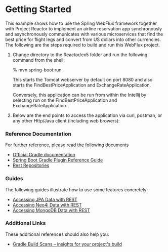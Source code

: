 # Getting Started

This example shows how to use the Spring WebFlux framework together
with Project Reactor to implement an airline reservation app
synchronously and asynchronously communicates with various
microservices that find the best price for flight legs and convert
from US dollars into other currencies.  The following are the steps
required to build and run this WebFlux project.

1. Change directory to the Reactor/ex5 folder and run the following
   command from the shell:

   % mvn spring-boot:run

   This starts the Tomcat webserver by default on port 8080 and also
   starts the FindBestPriceApplication and ExchangeRateApplication.

   Conversely, this application can be run from within the Intellij by
   selecting run on the FindBestPriceApplication and
   ExchangeRateApplication.

2. Below are the end points to access the application via curl,
   postman, or any other Http/Java client (including web browers):

### Reference Documentation
For further reference, please read the following documents

* [Official Gradle documentation](https://docs.gradle.org)
* [Spring Boot Gradle Plugin Reference Guide](https://docs.spring.io/spring-boot/docs/2.2.7.RELEASE/gradle-plugin/reference/html/)
* [Rest Repositories](https://docs.spring.io/spring-boot/docs/2.2.7.RELEASE/reference/htmlsingle/#howto-use-exposing-spring-data-repositories-rest-endpoint)

### Guides
The following guides illustrate how to use some features concretely:

* [Accessing JPA Data with REST](https://spring.io/guides/gs/accessing-data-rest/)
* [Accessing Neo4j Data with REST](https://spring.io/guides/gs/accessing-neo4j-data-rest/)
* [Accessing MongoDB Data with REST](https://spring.io/guides/gs/accessing-mongodb-data-rest/)

### Additional Links
These additional references should also help you:

* [Gradle Build Scans – insights for your project's build](https://scans.gradle.com#gradle)

